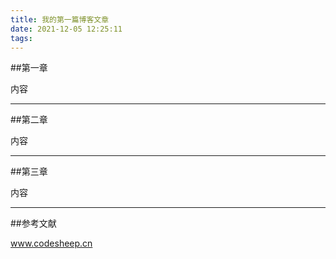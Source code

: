 ```yaml
---
title: 我的第一篇博客文章
date: 2021-12-05 12:25:11
tags:
---
```


##第一章

内容


---

##第二章

内容


---


##第三章

内容


---

##参考文献


www.codesheep.cn